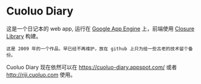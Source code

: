 # Cuoluo Diary

这是一个日记本的 web app, 运行在 [Google App Engine](https://cloud.google.com/appengine/) 上，前端使用 [Closure Library](https://developers.google.com/closure/library/) 构建。


```
这是 2009 年的一个作品，早已经不再维护，放在 github 上只为给一些古老的技术留个备份。
```
Cuoluo Diary 现在依然可以在 https://cuoluo-diary.appspot.com/ 或者 http://riji.cuoluo.com 使用。
